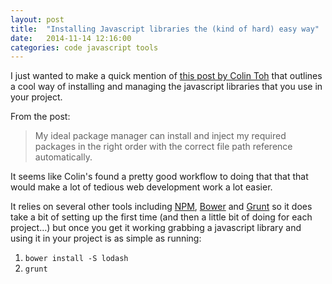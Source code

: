 ```yaml
---
layout: post
title:  "Installing Javascript libraries the (kind of hard) easy way"
date:   2014-11-14 12:16:00
categories: code javascript tools
---
```


I just wanted to make a quick mention of [this post by Colin Toh](http://colintoh.com/blog/bower-best-served-with-build-tool) that outlines a cool way of installing and managing the javascript libraries that you use in your project.

From the post:

> My ideal package manager can install and inject my required packages in the right order with the correct file path reference automatically.

It seems like Colin's found a pretty good workflow to doing that that that would make a lot of tedious web development work a lot easier.

It relies on several other tools including [NPM](http://npmjs.org), [Bower](http://bower.io) and [Grunt](http://gruntjs.com) so it does take a bit of setting up the first time (and then a little bit of doing for each project...) but once you get it working grabbing a javascript library and using it in your project is as simple as running:

1. `bower install -S lodash`
2. `grunt`